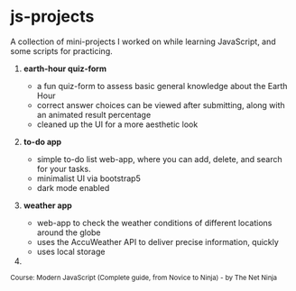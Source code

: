 # js-projects #

A collection of mini-projects I worked on while learning JavaScript, and some scripts for practicing.


1. **earth-hour quiz-form**

    - a fun quiz-form to assess basic general knowledge about the Earth Hour
    - correct answer choices can be viewed after submitting, along with an animated result percentage
    - cleaned up the UI for a more aesthetic look

2. **to-do app**

    - simple to-do list web-app, where you can add, delete, and search for your tasks.
    - minimalist UI via bootstrap5
    - dark mode enabled
  
  
3. **weather app**

    - web-app to check the weather conditions of different locations around the globe
    - uses the AccuWeather API to deliver precise information, quickly
    - uses local storage
  
  
3. 







<sup> Course: Modern JavaScript (Complete guide, from Novice to Ninja) - by The Net Ninja </sup>
